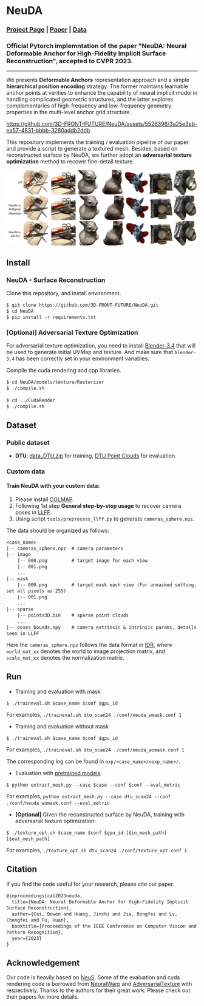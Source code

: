 # NeuDA

### [Project Page](https://3d-front-future.github.io/neuda) | [Paper](https://arxiv.org/pdf/2303.02375.pdf) | [Data](https://drive.google.com/file/d/1dQWsKbSs4BhLUWB1BxrOWORJzoLAcYwh)

### Official Pytorch implemntation of the paper "NeuDA: Neural Deformable Anchor for High-Fidelity Implicit Surface Reconstruction", accepted to CVPR 2023.

---

We presents **Deformable Anchors** representation approach and a simple **hierarchical position encoding** strategy. The former maintains learnable anchor points at verities to enhance the capability of neural implicit model in handling complicated geometric structures, and the latter explores complementaries of high-frequency and low-frequency geometry properties in the multi-level anchor grid structure.

https://github.com/3D-FRONT-FUTURE/NeuDA/assets/5526396/3a25e3eb-ea57-4831-bbbb-3280addb2ddb

This repository implements the training / evaluation pipeline of our paper and provide a script to generate a textured mesh. Besides, based on reconstructed surface by NeuDA, we further adopt an **adversarial texture optimization** method to recover fine-detail texture.

![](./assets/adv_tex.jpg)

## Install
### NeuDA - Surface Reconstruction
Clone this repository, and install environment.
```shell
$ git clone https://github.com/3D-FRONT-FUTURE/NeuDA.git
$ cd NeuDA
$ pip install -r requirements.txt
```

### [Optional] Adversarial Texture Optimization 
For adversarial texture optimization, you need to install [Blender-3.4](https://www.blender.org/download/) that will be used to generate initial UVMap and texture. And make sure that `blender-3.4` has been correctly set in your environment variables.

Compile the cuda rendering and cpp libraries.

```shell
$ cd NeuDA/models/texture/Rasterizer
$ ./compile.sh

$ cd ../CudaRender
$ ./compile.sh
```

## Dataset 
### Public dataset
* **DTU**: [data_DTU.zip](https://drive.google.com/drive/folders/1Nlzejs4mfPuJYORLbDEUDWlc9IZIbU0C) for training, [DTU Point Clouds](http://roboimagedata.compute.dtu.dk/?page_id=36) for evaluation.

### Custom data
#### Train NeuDA with your custom data:
1. Please install [COLMAP](https://colmap.github.io/).
2. Following 1st step **General step-by-step usage** to recover camera poses in [LLFF](https://github.com/Fyusion/LLFF).
3. Using script `tools/preprocess_llff.py` to generate `cameras_sphere.npz`.

The data should be organized as follows:
```
<case_name>
|-- cameras_sphere.npz  # camera parameters
|-- image
    |-- 000.png         # target image for each view
    |-- 001.png
    ...
|-- mask
    |-- 000.png         # target mask each view (For unmasked setting, set all pixels as 255)
    |-- 001.png
    ...
|-- sparse
    |-- points3D.bin    # sparse point clouds
    ...
|-- poses_bounds.npy    # camera extrinsic & intrinsic params, details seen in LLFF
```

Here the `cameras_sphere.npz` follows the data format in [IDR](https://github.com/lioryariv/idr/blob/main/DATA_CONVENTION.md), where `world_mat_xx` denotes the world to image projection matrix, and `scale_mat_xx` denotes the normalization matrix.


## Run

* Training and evaluation with mask
```shell
$ ./traineval.sh $case_name $conf $gpu_id
```
For examples, `./traineval.sh dtu_scan24 ./conf/neuda_wmask.conf 1`

* Training and evaluation without mask
```shell
$ ./traineval.sh $case_name $conf $gpu_id
```
For examples, `./traineval.sh dtu_scan24 ./conf/neuda_womask.conf 1`

The corresponding log can be found in `exp/<case_name>/<exp_name>/`.

* Evaluation with [pretrained models]().
```shell
$ python extract_mesh.py --case $case --conf $conf --eval_metric
```
For examples, `python extract_mesh.py --case dtu_scan24 --conf ./conf/neuda_womask.conf --eval_metric`


* **[Optional]** Given the reconstructed surface by NeuDA, training with adversarial texture optimization:
```shell
$ ./texture_opt.sh $case_name $conf $gpu_id [$in_mesh_path] [$out_mesh_path]
```
For examples, `./texture_opt.sh dtu_scan24 ./conf/texture_opt.conf 1`


## Citation
If you find the code useful for your research, please cite our paper.
```
@inproceedings{cai2023neuda,
  title={NeuDA: Neural Deformable Anchor for High-Fidelity Implicit Surface Reconstruction},
  author={Cai, Bowen and Huang, Jinchi and Jia, Rongfei and Lv, Chengfei and Fu, Huan},
  booktitle={Proceedings of the IEEE Conference on Computer Vision and Pattern Recognition},
  year={2023}
}
```

## Acknowledgement
Our code is heavily based on [NeuS](https://github.com/Totoro97/NeuS). Some of the evaluation and cuda rendering code is borrowed from [NeuralWarp](https://github.com/fdarmon/NeuralWarp) and [AdversarialTexture](https://github.com/hjwdzh/AdversarialTexture) with respectively. Thanks to the authors for their great work. Please check out their papers for more details.
